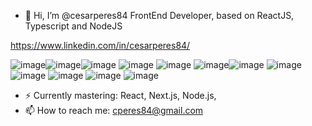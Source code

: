 - 👋 Hi, I’m @cesarperes84
FrontEnd Developer, based on ReactJS, Typescript and NodeJS

https://www.linkedin.com/in/cesarperes84/


![image](https://user-images.githubusercontent.com/12650312/196516756-3ef64169-d661-4dfc-ae29-71df62d7a1bc.png)![image](https://user-images.githubusercontent.com/12650312/196516824-83ee9e44-77bf-4207-8672-82fef56944e0.png)![image](https://user-images.githubusercontent.com/12650312/196516844-dcf3cf33-f298-40f4-b4ea-bdc77fa216eb.png)
![image](https://user-images.githubusercontent.com/12650312/196516869-a03ee59e-2df6-4c4c-80ac-2995c8245287.png)
![image](https://user-images.githubusercontent.com/12650312/196516897-4d81e01c-bec2-4a90-b94b-f46718819821.png)
![image](https://user-images.githubusercontent.com/12650312/196516911-cd7e6a34-5eda-41a3-aefe-ae7e9e8f51af.png)![image](https://user-images.githubusercontent.com/12650312/196517001-bf7440c9-87fa-4d73-a33f-127c45842709.png)
![image](https://user-images.githubusercontent.com/12650312/196517033-973bb83a-9515-4bb9-ac26-f26e7bd75058.png)
![image](https://user-images.githubusercontent.com/12650312/196517068-39b52937-1e78-4a96-94ee-70833e582503.png)
![image](https://user-images.githubusercontent.com/12650312/196517089-68388b17-e036-4057-8d1e-2b64e01d84fc.png)
![image](https://user-images.githubusercontent.com/12650312/196517106-7a85ec63-9148-40d0-b74d-e07d78b9d943.png)
![image](https://user-images.githubusercontent.com/12650312/196517129-2c34b9e1-915a-4964-9133-5246ac5f2ee5.png)



- ⚡ Currently mastering: React, Next.js, Node.js, 
- 📫 How to reach me: cperes84@gmail.com
